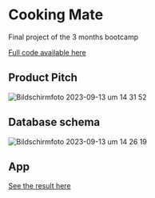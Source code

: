 # Cooking Mate

Final project of the 3 months bootcamp

[Full code available here](https://github.com/Priscila0210/cooking-mate)

## Product Pitch
![Bildschirmfoto 2023-09-13 um 14 31 52](https://github.com/mdarbois/LeWagon-Fullstack/assets/119587916/cfe43edf-6e7b-488c-a63d-c7fad4856a13)

## Database schema

![Bildschirmfoto 2023-09-13 um 14 26 19](https://github.com/mdarbois/LeWagon-Fullstack/assets/119587916/8c900aaf-ff57-4a85-9fb8-3319ea0aed9c)

## App

[See the result here](http://www.cookingmate.site)
